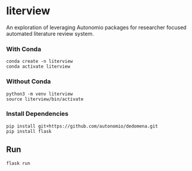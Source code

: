 # literview
An exploration of leveraging Autonomio packages for researcher focused automated literature review system.


### With Conda

```
conda create -n literview
conda activate literview
```

### Without Conda

```
python3 -m venv literview
source literview/bin/activate
```

### Install Dependencies

```
pip install git+https://github.com/autonomio/dedomena.git
pip install flask
```

## Run

```
flask run
